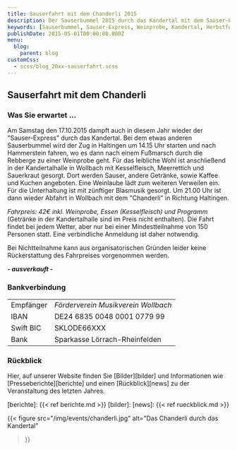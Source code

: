 ```yaml
---
title: Sauserfahrt mit dem Chanderli 2015
description: Der Sauserbummel 2015 durch das Kandertal mit dem Sauser-Express und der Dampfmusik.
keywords: [Sauserbummel, Sauser-Express, Weinprobe, Kandertal, Herbstfest, Degustation, Wein, Sauser]
publishDate: 2015-05-01T00:00:00.000Z
menu:
  blog:
    parent: blog
customCss:
  - scss/blog_20xx-sauserfahrt.scss
---
```


## Sauserfahrt mit dem Chanderli
### Was Sie erwartet ...
Am Samstag den 17.10.2015 dampft auch in diesem Jahr wieder der
"Sauser-Express" durch das Kandertal. Bei dem etwas anderen Sauserbummel
wird der Zug in Haltingen um 14.15 Uhr starten und nach Hammerstein fahren,
wo es dann nach einem Fußmarsch durch die Rebberge zu einer Weinprobe geht.
Für das leibliche Wohl ist anschließend in der Kandertalhalle in Wollbach
mit Kesselfleisch, Meerrettich und Sauerkraut gesorgt. Dort werden Sauser,
andere Getränke, sowie Kaffee und Kuchen angeboten. Eine Weinlaube lädt zum
weiteren Verweilen ein. Für die Unterhaltung ist mit zünftiger Blasmusik
gesorgt. Um 21.00 Uhr ist dann wieder Abfahrt in Wollbach mit dem
"Chanderli" in Richtung Haltingen.

*Fahrpreis: 42€ inkl. Weinprobe, Essen (Kesselfleisch) und Programm*
(Getränke in der Kandertalhalle sind im Preis nicht enthalten). Die Fahrt
findet bei jedem Wetter, aber nur bei einer Mindestteilnahme von 150
Personen statt. Eine verbindliche Anmeldung ist daher notwendig.

Bei Nichtteilnahme kann aus organisatorischen Gründen leider keine
Rückerstattung des Fahrpreises vorgenommen werden.

<p class="ausverkauft">
<b><i>- ausverkauft -</i></b>
</p>

### Bankverbindung
| | |
|----------|----|
|Empfänger | *Förderverein Musikverein Wollbach* |
|IBAN      | DE24 6835 0048 0001 0779 99 |
|Swift BIC | SKLODE66XXX |
|Bank      | Sparkasse Lörrach-Rheinfelden |

### Rückblick
Hier, auf unserer Website finden Sie [Bilder][bilder] und Informationen wie
[Presseberichte][berichte] und einen [Rückblick][news] zu der Veranstaltung
des letzten Jahres.

[berichte]: {{< ref berichte.md >}}
[bilder]: 
[news]: {{< ref rueckblick.md >}}

{{< figure src="/img/events/chanderli.jpg"
           alt="Das Chanderli durch das Kandertal"
>}}
